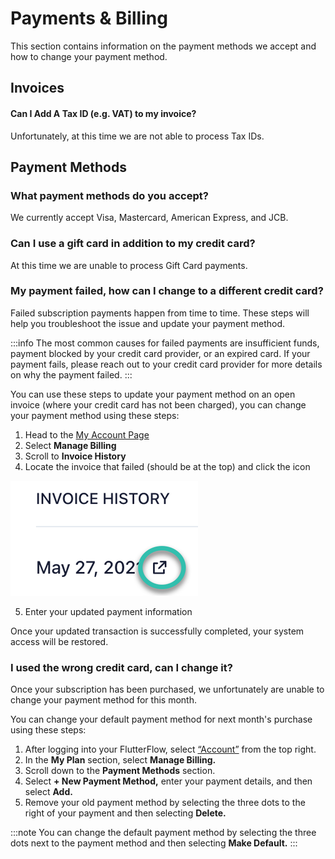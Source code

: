 

# Payments & Billing
This section contains information on the payment methods we accept and how to change your payment method.

## Invoices
#### Can I Add A Tax ID (e.g. VAT) to my invoice?
Unfortunately, at this time we are not able to process Tax IDs.


## Payment Methods
### What payment methods do you accept?
We currently accept Visa, Mastercard, American Express, and JCB.

### Can I use a gift card in addition to my credit card?
At this time we are unable to process Gift Card payments.

### My payment failed, how can I change to a different credit card?

Failed subscription payments happen from time to time. These steps will help you troubleshoot the issue and update your payment method.

:::info
The most common causes for failed payments are insufficient funds, payment blocked by your credit card provider, or an expired card. If your payment fails, please reach out to your credit card provider for more details on why the payment failed.
:::

You can use these steps to update your payment method on an open invoice (where your credit card has not been charged), you can change your payment method using these steps:

1. Head to the [My Account Page](https://app.flutterflow.io/account)
2. Select **Manage Billing**
3. Scroll to **Invoice History**
4. Locate the invoice that failed (should be at the top) and click the icon

![img_17.png](imgs%2Fimg_17.png)

5. Enter your updated payment information

Once your updated transaction is successfully completed, your system access will be restored.

### I used the wrong credit card, can I change it?

Once your subscription has been purchased, we unfortunately are unable to change your payment method for this month.

You can change your default payment method for next month's purchase using these steps:

1. After logging into your FlutterFlow, select [“Account”](https://app.flutterflow.io/account) from the top right.
2. In the **My Plan** section, select **Manage Billing.**
3. Scroll down to the **Payment Methods** section.
4. Select **+ New Payment Method,** enter your payment details, and then select **Add.**
5. Remove your old payment method by selecting the three dots to the right of your payment and then selecting **Delete.**

:::note
You can change the default payment method by selecting the three dots next to the payment method and then selecting **Make Default.**
:::